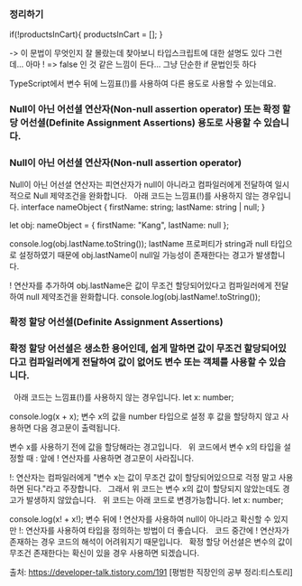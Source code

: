 ### 정리하기

if(!productsInCart){
	productsInCart = [];
}

-> 이 문법이 무엇인지 잘 몰랐는데 찾아보니 타입스크립트에 대한 설명도 있다
그런데... 아마 ! => false 인 것 같은 느낌이 든다... 그냥 단순한 if 문법인듯 하다 

TypeScript에서 변수 뒤에 느낌표(!)를 사용하여 다른 용도로 사용할 수 있는데요.
 
### Null이 아닌 어선셜 연산자(Non-null assertion operator) 또는 확정 할당 어선셜(Definite Assignment Assertions) 용도로 사용할 수 있습니다.

### Null이 아닌 어선셜 연산자(Non-null assertion operator)
Null이 아닌 어선셜 연산자는 피연산자가 null이 아니라고 컴파일러에게 전달하여 일시적으로 Null 제약조건을 완화합니다.
 
아래 코드는 느낌표(!)를 사용하지 않는 경우입니다.
interface nameObject {
  firstName: string;
  lastName: string | null;
}

let obj: nameObject = {
  firstName: "Kang",
  lastName: null
};

console.log(obj.lastName.toString());
lastName 프로퍼티가 string과 null 타입으로 설정하였기 때문에 obj.lastName이 null일 가능성이 존재한다는 경고가 발생합니다.

! 연산자를 추가하여 obj.lastName은 값이 무조건 할당되어있다고 컴파일러에게 전달하여 null 제약조건을 완화합니다.
console.log(obj.lastName!.toString());

### 확정 할당 어선셜(Definite Assignment Assertions)
### 확정 할당 어선셜은 생소한 용어인데, 쉽게 말하면 값이 무조건 할당되어있다고 컴파일러에게 전달하여 값이 없어도 변수 또는 객체를 사용할 수 있습니다.
 
아래 코드는 느낌표(!)를 사용하지 않는 경우입니다.
let x: number;

console.log(x + x);
변수 x의 값을 number 타입으로 설정 후 값을 할당하지 않고 사용하면 다음 경고문이 출력됩니다.

변수 x를 사용하기 전에 값을 할당해라는 경고입니다.
 
위 코드에서 변수 x의 타입을 설정할 때 : 앞에 ! 연산자를 사용하면 경고문이 사라집니다.

!: 연산자는 컴파일러에게 "변수 x는 값이 무조건 값이 할당되어있으므로 걱정 말고 사용하면 된다."라고 주장합니다.
 
그래서 위 코드는 변수 x의 값이 할당되지 않았는데도 경고가 발생하지 않았습니다.
 
위 코드는 아래 코드로 변경가능합니다.
let x: number;

console.log(x! + x!);
변수 뒤에 ! 연산자를 사용하여 null이 아니라고 확신할 수 있지만 !: 연산자를 사용하여 타입을 정의하는 방법이 더 좋습니다.
 
코드 중간에 ! 연산자가 존재하는 경우 코드의 해석이 어려워지기 때문입니다.
 
확정 할당 어선셜은 변수의 값이 무조건 존재한다는 확신이 있을 경우 사용하면 되겠습니다.

출처: https://developer-talk.tistory.com/191 [평범한 직장인의 공부 정리:티스토리]
